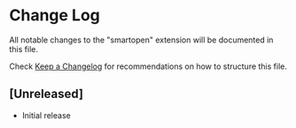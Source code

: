 # Change Log

All notable changes to the "smartopen" extension will be documented in this file.

Check [Keep a Changelog](http://keepachangelog.com/) for recommendations on how to structure this file.

## [Unreleased]

- Initial release